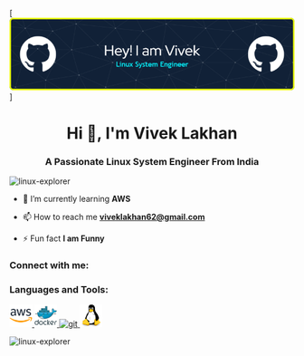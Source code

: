 [![MasterHead](https://github.com/Linux-Explorer/Linux-Explorer/blob/main/github-header-image%20(1).png)]
<h1 align="center">Hi 👋, I'm Vivek Lakhan</h1>
<h3 align="center">A Passionate Linux System Engineer From India</h3>

<p align="left"> <img src="https://komarev.com/ghpvc/?username=linux-explorer&label=Profile%20views&color=0e75b6&style=flat" alt="linux-explorer" /> </p>

- 🌱 I’m currently learning **AWS**

- 📫 How to reach me **viveklakhan62@gmail.com**

- ⚡ Fun fact **I am Funny**

<h3 align="left">Connect with me:</h3>
<p align="left">
</p>

<h3 align="left">Languages and Tools:</h3>
<p align="left"> <a href="https://aws.amazon.com" target="_blank" rel="noreferrer"> <img src="https://raw.githubusercontent.com/devicons/devicon/master/icons/amazonwebservices/amazonwebservices-original-wordmark.svg" alt="aws" width="40" height="40"/> </a> <a href="https://www.docker.com/" target="_blank" rel="noreferrer"> <img src="https://raw.githubusercontent.com/devicons/devicon/master/icons/docker/docker-original-wordmark.svg" alt="docker" width="40" height="40"/> </a> <a href="https://git-scm.com/" target="_blank" rel="noreferrer"> <img src="https://www.vectorlogo.zone/logos/git-scm/git-scm-icon.svg" alt="git" width="40" height="40"/> </a> <a href="https://www.linux.org/" target="_blank" rel="noreferrer"> <img src="https://raw.githubusercontent.com/devicons/devicon/master/icons/linux/linux-original.svg" alt="linux" width="40" height="40"/> </a> </p>

<p><img align="left" src="https://github-readme-stats.vercel.app/api/top-langs?username=linux-explorer&show_icons=true&locale=en&layout=compact" alt="linux-explorer" /></p>
